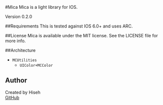 #Mica
Mica is a light library for IOS. 

Version 0.2.0

##Requirements
This is tested against IOS 6.0+ and uses ARC.

##License
Mica is available under the MIT license. See the LICENSE file for more info.

##Architecture
* `MCUtilities`
	- `UIColor+MCColor`

Author
------
Created by Hiseh<br />
[GitHub](https://github.com/hiseh/Mica.git)

